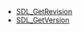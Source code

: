 <!-- BEGIN CATEGORY LIST -->
- [SDL_GetRevision](SDL_GetRevision)
- [SDL_GetVersion](SDL_GetVersion)
<!-- END CATEGORY LIST -->
